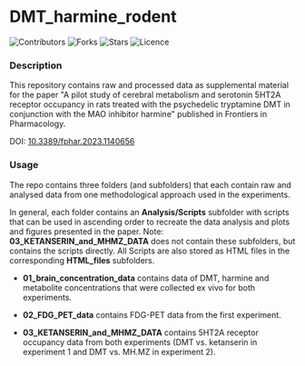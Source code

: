 # DMT_harmine_rodent

![Contributors](https://img.shields.io/github/contributors/klemens-egger/DMT_harmine_rodent?style=plastic)
![Forks](https://img.shields.io/github/forks/klemens-egger/DMT_harmine_rodent)
![Stars](https://img.shields.io/github/stars/klemens-egger/DMT_harmine_rodent)
![Licence](https://img.shields.io/github/license/klemens-egger/DMT_harmine_rodent)


### Description

This repository contains raw and processed data as supplemental material for the paper "A pilot study of cerebral metabolism and serotonin 5HT2A receptor occupancy in rats treated with the psychedelic tryptamine DMT in conjunction with the MAO inhibitor harmine" published in Frontiers in Pharmacology. 

DOI: [10.3389/fphar.2023.1140656](https://www.frontiersin.org/articles/10.3389/fphar.2023.1140656/abstract)


### Usage

The repo contains three folders (and subfolders) that each contain raw and analysed data from one methodological approach used in the experiments.

In general, each folder contains an **Analysis/Scripts** subfolder with scripts that can be used in ascending order to recreate the data analysis and plots and figures presented in the paper. 
Note: **03_KETANSERIN_and_MHMZ_DATA** does not contain these subfolders, but contains the scripts directly. 
All Scripts are also stored as HTML files in the corresponding **HTML_files** subfolders.  

- **01_brain_concentration_data** contains data of DMT, harmine and metabolite concentrations that were collected ex vivo for both experiments. 

- **02_FDG_PET_data** contains FDG-PET data from the first experiment.

- **03_KETANSERIN_and_MHMZ_DATA** contains 5HT2A receptor occupancy data from both experiments (DMT vs. ketanserin in experiment 1 and DMT vs. MH.MZ in experiment 2).




